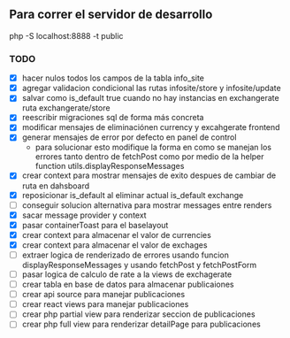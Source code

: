 ## Para correr el servidor de desarrollo
php -S localhost:8888 -t public

### TODO
- [x] hacer nulos todos los campos de la tabla info_site
- [x] agregar validacion condicional las rutas infosite/store y infosite/update
- [x] salvar como is_default true cuando no hay instancias en exchangerate ruta exchangerate/store
- [x] reescribir migraciones sql de forma más concreta
- [x] modificar mensajes de eliminaciónen currency y excahgerate frontend 
- [x] generar mensajes de error por defecto en panel de control
  - para solucionar esto modifique la forma en como se manejan los errores tanto dentro de fetchPost como por medio de la helper function utils.displayResponseMessages  
- [x] crear context para mostrar mensajes de exito despues de cambiar de ruta en dahsboard
- [x] reposicionar is_default al eliminar actual is_default exchange
- [ ] conseguir solucion alternativa para mostrar messages entre renders
- [x] sacar message provider y context
- [x] pasar containerToast para el baselayout
- [x] crear context para almacenar el valor de currencies
- [x] crear context para almacenar el valor de exchages
- [ ] extraer logica de renderizado de errores usando funcion displayResponseMessages y usando fetchPost y fetchPostForm
- [ ] pasar logica de calculo de rate a la views de exchagerate
- [ ] crear tabla en base de datos para almacenar publicaiones
- [ ] crear api source para manejar publicaciones
- [ ] crear react views para manejar publicaciones
- [ ] crear php partial view para renderizar seccion de publicaciones
- [ ] crear php full view para renderizar detailPage para publicaciones